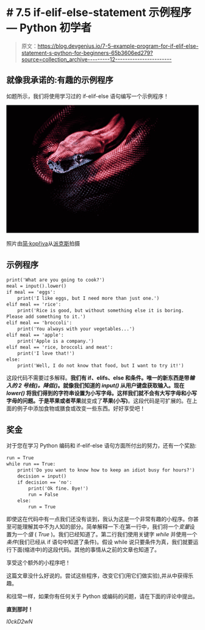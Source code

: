 # # 7.5 if-elif-else-statement 示例程序— Python 初学者

> 原文：<https://blog.devgenius.io/7-5-example-program-for-if-elif-else-statement-s-python-for-beginners-65b3606ed279?source=collection_archive---------12----------------------->

## 就像我承诺的:有趣的示例程序

如题所示，我们将使用学习过的 if-elif-else 语句编写一个示例程序！

![](img/691c0a30b73eac725e70ced774ddddbf.png)

照片由[简·kopřiva](https://www.pexels.com/@koprivakart?utm_content=attributionCopyText&utm_medium=referral&utm_source=pexels)从[派克斯](https://www.pexels.com/photo/photo-of-a-red-snake-3280908/?utm_content=attributionCopyText&utm_medium=referral&utm_source=pexels)拍摄

## 示例程序

```
print('What are you going to cook?')
meal = input().lower()
if meal == 'eggs':
    print('I like eggs, but I need more than just one.')
elif meal == 'rice':
    print('Rice is good, but without something else it is boring. Please add something to it.')
elif meal == 'broccoli':
    print('You always with your vegetables...')
elif meal == 'apple':
    print('Apple is a company.')
elif meal == 'rice, broccoli and meat':
    print('I love that!')
else:
    print('Well, I do not know that food, but I want to try it!')
```

这段代码不需要过多解释。**我们有 if、elifs、else 和条件。**唯一的新东西是带*输入的 2 号线()。降低()*。就像我们知道的 *input()* 从用户键盘获取输入。现在 *lower()* **将我们得到的字符串设置为小写字母。**这样我们就不会有大写字母和小写字母的问题。于是**苹果**或者**苹果**就变成了**苹果(小写)**。这段代码是可扩展的。在上面的例子中添加食物或膳食或改变一些东西。好好享受吧！

## 奖金

对于您在学习 Python 编码和 if-elif-else 语句方面所付出的努力，还有一个奖励:

```
run = True
while run == True:
    print('Do you want to know how to keep an idiot busy for hours?')
    decision = input()
    if decision == 'no':
        print('Ok fine. Bye!')
        run = False
    else:
        run = True
```

即使这在代码中有一点我们还没有谈到，我认为这是一个非常有趣的小程序。你甚至可能理解其中不为人知的部分。简单解释一下:在第一行中，我们将一个*变量*设置为一个*值* ( *True* )。我们已经知道了。第二行我们使用关键字 *while* 并使用一个*条件*(我们已经从 if 语句中知道了条件)。假设 while 说只要条件为真，我们就要运行下面(缩进中)的这段代码。其他的事情从之前的文章也知道了。

享受这个额外的小程序吧！

这篇文章没什么好说的。尝试这些程序，改变它们(用它们做实验),并从中获得乐趣。

和往常一样，如果你有任何关于 Python 或编码的问题，请在下面的评论中提出。

**直到那时！**

*l0ckD2wN*